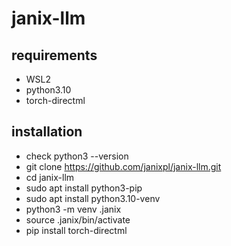 # janix-llm
## requirements

- WSL2
- python3.10
- torch-directml

## installation
- check python3 --version
- git clone https://github.com/janixpl/janix-llm.git
- cd janix-llm
- sudo apt install python3-pip
- sudo apt install python3.10-venv
- python3 -m venv .janix
- source .janix/bin/activate
- pip install torch-directml